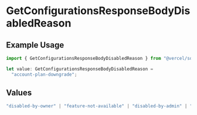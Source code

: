 # GetConfigurationsResponseBodyDisabledReason

## Example Usage

```typescript
import { GetConfigurationsResponseBodyDisabledReason } from "@vercel/sdk/models/operations/getconfigurations.js";

let value: GetConfigurationsResponseBodyDisabledReason =
  "account-plan-downgrade";
```

## Values

```typescript
"disabled-by-owner" | "feature-not-available" | "disabled-by-admin" | "original-owner-left-the-team" | "account-plan-downgrade" | "original-owner-role-downgraded"
```